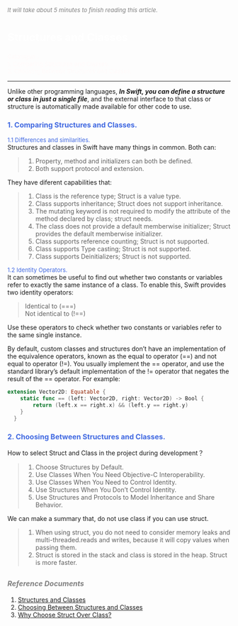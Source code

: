 
<font color=gray size=2>*It will take about 5 minutes to finish reading this article.*</font>

# **<font size=5 color=#FFFFFF>Structures and Classes</font>**  
<font size=2 color=#FFFAFA>Catalogue：</font>    
<font size=2 color=#FFFAFA>1. Comparing Structures and Classes.</font>   
<font size=2 color=#FFFAFA>2. Choosing Between Structures and Classes.</font>      

-----------------
Unlike other programming languages, <strong>*In Swift, you can define a structure or class in just a single file*</strong>, and the external interface to that class or structure is automatically made available for other code to use.

### <font size=3 color=#4169E1>**1. Comparing Structures and Classes.**</font> 

<font size=2 color=#4169E1>1.1 Differences and similarities.</font>   
Structures and classes in Swift have many things in common. Both can:
>1. Property, method and initializers can both be defined.  
>2. Both support protocol and extension.

They have diferent capabilities that:

>1. Class is the reference type; Struct is a value type.
>2. Class supports inheritance; Struct does not support inheritance.
>3. The mutating keyword is not required to modify the attribute of the method declared by class; struct needs.
>4. The class does not provide a default memberwise initializer; Struct provides the default memberwise initializer.
>5. Class supports reference counting; Struct is not supported.
>6. Class supports Type casting; Struct is not supported.
>7. Class supports Deinitializers; Struct is not supported.

<font size=2 color=#4169E1>1.2 Identity Operators.</font>  
It can sometimes be useful to find out whether two constants or variables refer to exactly the same instance of a class. To enable this, Swift provides two identity operators:

> Identical to (===)  
> Not identical to (!==)  

Use these operators to check whether two constants or variables refer to the same single instance.

By default, custom classes and structures don’t have an implementation of the equivalence operators, known as the equal to operator (==) and not equal to operator (!=). You usually implement the == operator, and use the standard library’s default implementation of the != operator that negates the result of the == operator. For example:
```Swift 
extension Vector2D: Equatable {
    static func == (left: Vector2D, right: Vector2D) -> Bool {
        return (left.x == right.x) && (left.y == right.y)
    }
  }
```

### <font size=3 color=#4169E1>**2. Choosing Between Structures and Classes.**</font> 
How to select Struct and Class in the project during development？
> 1. Choose Structures by Default.
> 2. Use Classes When You Need Objective-C Interoperability.
> 3. Use Classes When You Need to Control Identity.
> 4. Use Structures When You Don’t Control Identity.
> 5. Use Structures and Protocols to Model Inheritance and Share Behavior.

We can make a summary that, do not use class if you can use struct.

> 1. When using struct, you do not need to consider memory leaks and multi-threaded.reads and writes, because it will copy values when passing them.
> 2. Struct is stored in the stack and class is stored in the heap. Struct is more faster.


## **<font color=gray size=3 >*Reference Documents*</font>**
1. [Structures and Classes](https://docs.swift.org/swift-book/LanguageGuide/ClassesAndStructures.html)   
2. [Choosing Between Structures and Classes](https://developer.apple.com/documentation/swift/choosing-between-structures-and-classes)  
3. [Why Choose Struct Over Class?](https://stackoverflow.com/questions/24232799/why-choose-struct-over-class?rq=1)

